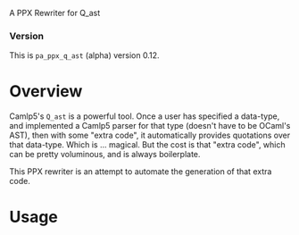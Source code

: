 A PPX Rewriter for Q_ast

### Version

This is ``pa_ppx_q_ast`` (alpha) version 0.12.

# Overview

Camlp5's `Q_ast` is a powerful tool.  Once a user has specified a
data-type, and implemented a Camlp5 parser for that type (doesn't have
to be OCaml's AST), then with some "extra code", it automatically
provides quotations over that data-type.  Which is ... magical.  But
the cost is that "extra code", which can be pretty voluminous, and is
always boilerplate.

This PPX rewriter is an attempt to automate the generation of that
extra code.

# Usage
